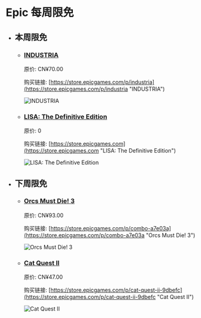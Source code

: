 # Epic 每周限免

- ## 本周限免


  - ### [INDUSTRIA](https://store.epicgames.com/p/industria "INDUSTRIA")

    原价: CN¥70.00

    购买链接: [https://store.epicgames.com/p/industria](https://store.epicgames.com/p/industria "INDUSTRIA")

    ![INDUSTRIA](https://cdn1.epicgames.com/salesEvent/salesEvent/EGS_INDUSTRIA_Bleakmill_S1_2560x1440-6ac8f445f036547e0f7cc20dd4fd814f)


  - ### [LISA: The Definitive Edition](https://store.epicgames.com "LISA: The Definitive Edition")

    原价: 0

    购买链接: [https://store.epicgames.com](https://store.epicgames.com "LISA: The Definitive Edition")

    ![LISA: The Definitive Edition](https://cdn1.epicgames.com/offer/ca3a9d16d131478c97fd56c138a6511a/EGS_LISATheDefinitiveEdition_DingalingProductions_Bundles_S1_2560x1440-55b66eb2046507e58eac435c21331bd5)


- ## 下周限免


  - ### [Orcs Must Die! 3](https://store.epicgames.com/p/combo-a7e03a "Orcs Must Die! 3")

    原价: CN¥93.00

    购买链接: [https://store.epicgames.com/p/combo-a7e03a](https://store.epicgames.com/p/combo-a7e03a "Orcs Must Die! 3")

    ![Orcs Must Die! 3](https://cdn1.epicgames.com/spt-assets/af503dd7e8b64218b69c22a9003de268/orcs-must-die-3-1puow.jpg)


  - ### [Cat Quest II](https://store.epicgames.com/p/cat-quest-ii-9dbefc "Cat Quest II")

    原价: CN¥47.00

    购买链接: [https://store.epicgames.com/p/cat-quest-ii-9dbefc](https://store.epicgames.com/p/cat-quest-ii-9dbefc "Cat Quest II")

    ![Cat Quest II](https://cdn1.epicgames.com/spt-assets/fe812f94c42e44e986691a84c796952d/cat-quest-ii-cj318.jpg)

